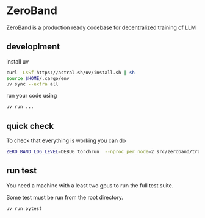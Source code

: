 # ZeroBand
ZeroBand is a production ready codebase for decentralized training of LLM


## developlment

install uv

```bash
curl -LsSf https://astral.sh/uv/install.sh | sh
source $HOME/.cargo/env
uv sync --extra all
```

run your code using 

```bash
uv run ...
```

## quick check

To check that everything is working you can do

```bash
ZERO_BAND_LOG_LEVEL=DEBUG torchrun  --nproc_per_node=2 src/zeroband/train.py @configs/debug.toml
```

## run test

You need a machine with a least two gpus to run the full test suite.

Some test must be run from the root directory.

```bash
uv run pytest
```

